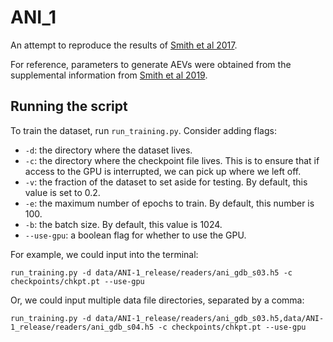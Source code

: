 # ANI_1
An attempt to reproduce the results of [Smith et al 2017](https://www.nature.com/articles/sdata2017193).

For reference, parameters to generate AEVs were obtained from the supplemental information from [Smith et al 2019](https://www.nature.com/articles/s41467-019-10827-4).

## Running the script
To train the dataset, run ```run_training.py```. Consider adding flags:
* ```-d```: the directory where the dataset lives.
* ```-c```: the directory where the checkpoint file lives. This is to ensure that if access to the GPU is interrupted, we can pick up where we left off.
* ```-v```: the fraction of the dataset to set aside for testing. By default, this value is set to 0.2.
* ```-e```: the maximum number of epochs to train. By default, this number is 100.
* ```-b```: the batch size. By default, this value is 1024.
* ```--use-gpu```: a boolean flag for whether to use the GPU.

For example, we could input into the terminal:

```run_training.py -d data/ANI-1_release/readers/ani_gdb_s03.h5 -c checkpoints/chkpt.pt --use-gpu```

Or, we could input multiple data file directories, separated by a comma:

```run_training.py -d data/ANI-1_release/readers/ani_gdb_s03.h5,data/ANI-1_release/readers/ani_gdb_s04.h5 -c checkpoints/chkpt.pt --use-gpu```